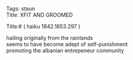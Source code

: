 Tags: staun  
Title: XFIT AND GROOMED  
  
Title:# ( haiku 1842.1853.297 )  
  
hailing originally from the rainlands  
seems to have become adept of self-punishment  
promoting the albanian entrepeneur community  
